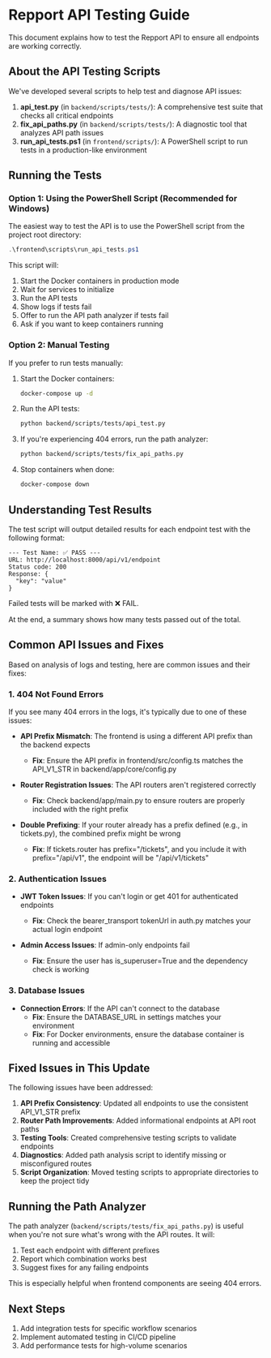 # Repport API Testing Guide

This document explains how to test the Repport API to ensure all endpoints are working correctly.

## About the API Testing Scripts

We've developed several scripts to help test and diagnose API issues:

1. **api_test.py** (in `backend/scripts/tests/`): A comprehensive test suite that checks all critical endpoints
2. **fix_api_paths.py** (in `backend/scripts/tests/`): A diagnostic tool that analyzes API path issues
3. **run_api_tests.ps1** (in `frontend/scripts/`): A PowerShell script to run tests in a production-like environment

## Running the Tests

### Option 1: Using the PowerShell Script (Recommended for Windows)

The easiest way to test the API is to use the PowerShell script from the project root directory:

```powershell
.\frontend\scripts\run_api_tests.ps1
```

This script will:
1. Start the Docker containers in production mode
2. Wait for services to initialize
3. Run the API tests
4. Show logs if tests fail
5. Offer to run the API path analyzer if tests fail
6. Ask if you want to keep containers running

### Option 2: Manual Testing

If you prefer to run tests manually:

1. Start the Docker containers:
   ```bash
   docker-compose up -d
   ```

2. Run the API tests:
   ```bash
   python backend/scripts/tests/api_test.py
   ```

3. If you're experiencing 404 errors, run the path analyzer:
   ```bash
   python backend/scripts/tests/fix_api_paths.py
   ```

4. Stop containers when done:
   ```bash
   docker-compose down
   ```

## Understanding Test Results

The test script will output detailed results for each endpoint test with the following format:

```
--- Test Name: ✅ PASS ---
URL: http://localhost:8000/api/v1/endpoint
Status code: 200
Response: {
  "key": "value"
}
```

Failed tests will be marked with ❌ FAIL.

At the end, a summary shows how many tests passed out of the total.

## Common API Issues and Fixes

Based on analysis of logs and testing, here are common issues and their fixes:

### 1. 404 Not Found Errors

If you see many 404 errors in the logs, it's typically due to one of these issues:

- **API Prefix Mismatch**: The frontend is using a different API prefix than the backend expects
  - **Fix**: Ensure the API prefix in frontend/src/config.ts matches the API_V1_STR in backend/app/core/config.py

- **Router Registration Issues**: The API routers aren't registered correctly
  - **Fix**: Check backend/app/main.py to ensure routers are properly included with the right prefix

- **Double Prefixing**: If your router already has a prefix defined (e.g., in tickets.py), the combined prefix might be wrong
  - **Fix**: If tickets.router has prefix="/tickets", and you include it with prefix="/api/v1", the endpoint will be "/api/v1/tickets"

### 2. Authentication Issues

- **JWT Token Issues**: If you can't login or get 401 for authenticated endpoints
  - **Fix**: Check the bearer_transport tokenUrl in auth.py matches your actual login endpoint

- **Admin Access Issues**: If admin-only endpoints fail
  - **Fix**: Ensure the user has is_superuser=True and the dependency check is working

### 3. Database Issues

- **Connection Errors**: If the API can't connect to the database
  - **Fix**: Ensure the DATABASE_URL in settings matches your environment
  - **Fix**: For Docker environments, ensure the database container is running and accessible

## Fixed Issues in This Update

The following issues have been addressed:

1. **API Prefix Consistency**: Updated all endpoints to use the consistent API_V1_STR prefix
2. **Router Path Improvements**: Added informational endpoints at API root paths
3. **Testing Tools**: Created comprehensive testing scripts to validate endpoints
4. **Diagnostics**: Added path analysis script to identify missing or misconfigured routes
5. **Script Organization**: Moved testing scripts to appropriate directories to keep the project tidy

## Running the Path Analyzer

The path analyzer (`backend/scripts/tests/fix_api_paths.py`) is useful when you're not sure what's wrong with the API routes. It will:

1. Test each endpoint with different prefixes
2. Report which combination works best
3. Suggest fixes for any failing endpoints

This is especially helpful when frontend components are seeing 404 errors.

## Next Steps

1. Add integration tests for specific workflow scenarios
2. Implement automated testing in CI/CD pipeline
3. Add performance tests for high-volume scenarios 